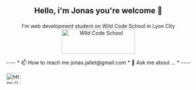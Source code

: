 ## <p align="center">Hello, i'm Jonas you're welcome 👋</p>

<p align="center">I'm web development student on Wild Code School in Lyon City
<a href="https://www.wildcodeschool.com/" target="_blank" rel="noopener noreferrer"><img src="https://www.wildcodeschool.com/static/imgs/logo.png" width="200" height="68" alt="WIld Code School"></a></p>
----
* 📫 How to reach me jonas.jallet@gmail.com
* 💬 Ask me about ...
*
----
<p align="left">
<a href="https://www.linkedin.com/in/jonas-jallet-88a560184/" target="blank"><img align="center" src="https://raw.githubusercontent.com/rahuldkjain/github-profile-readme-generator/master/src/images/icons/Social/linked-in-alt.svg" alt="https://www.linkedin.com/in/jonas-jallet-88a560184/" height="30" width="40" /></a>
</p>
